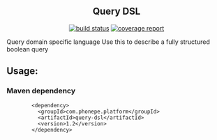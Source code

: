 <h2 align="center">Query DSL</h2>
<p align="center">
<a href="https://gitlab.phonepe.com/platform/query-dsl/commits/develop"><img alt="build status" src="https://gitlab.phonepe.com/Naik/teflon/badges/master/build.svg" /></a>
<a href="https://gitlab.phonepe.com/platform/query-dsl/commits/develop"><img alt="coverage report" src="https://gitlab.phonepe.com/Naik/teflon/badges/master/coverage.svg" /></a>
</p> 
Query domain specific language
Use this to describe a fully structured boolean query


## Usage:

### Maven dependency
```
        <dependency>
          <groupId>com.phonepe.platform</groupId>
          <artifactId>query-dsl</artifactId>
          <version>1.2</version>
        </dependency>
```